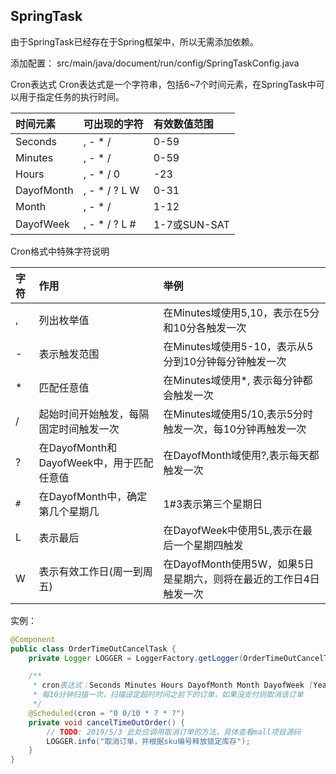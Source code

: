 ## SpringTask

由于SpringTask已经存在于Spring框架中，所以无需添加依赖。




添加配置： src/main/java/document/run/config/SpringTaskConfig.java

Cron表达式
Cron表达式是一个字符串，包括6~7个时间元素，在SpringTask中可以用于指定任务的执行时间。


时间元素 |	可出现的字符	| 有效数值范围
:- | :- | :-
Seconds|	, - * /	|0-59
Minutes|	, - * /	|0-59
Hours|	, - * /	0|-23
DayofMonth|	, - * / ? L W|	0-31
Month	|, - * /	|1-12
DayofWeek|	, - * / ? L #	|1-7或SUN-SAT


Cron格式中特殊字符说明

字符|	作用|	举例
:- | :- | :-
,	|列出枚举值|	在Minutes域使用5,10，表示在5分和10分各触发一次
-	|表示触发范围|	在Minutes域使用5-10，表示从5分到10分钟每分钟触发一次
*	|匹配任意值|	在Minutes域使用*, 表示每分钟都会触发一次
/	|起始时间开始触发，每隔固定时间触发一次|	在Minutes域使用5/10,表示5分时触发一次，每10分钟再触发一次
?	|在DayofMonth和DayofWeek中，用于匹配任意值|	在DayofMonth域使用?,表示每天都触发一次
`#`	|在DayofMonth中，确定第几个星期几|	1#3表示第三个星期日
L	|表示最后|	在DayofWeek中使用5L,表示在最后一个星期四触发
W	|表示有效工作日(周一到周五)|	在DayofMonth使用5W，如果5日是星期六，则将在最近的工作日4日触发一次

实例：                 
```java
@Component
public class OrderTimeOutCancelTask {
    private Logger LOGGER = LoggerFactory.getLogger(OrderTimeOutCancelTask.class);

    /**
     * cron表达式：Seconds Minutes Hours DayofMonth Month DayofWeek [Year]
     * 每10分钟扫描一次，扫描设定超时时间之前下的订单，如果没支付则取消该订单
     */
    @Scheduled(cron = "0 0/10 * ? * ?")
    private void cancelTimeOutOrder() {
        // TODO: 2019/5/3 此处应调用取消订单的方法，具体查看mall项目源码
        LOGGER.info("取消订单，并根据sku编号释放锁定库存");
    }
}
```